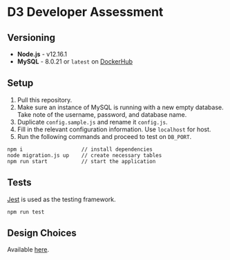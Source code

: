 # D3 Developer Assessment
## Versioning
- **Node.js** - v12.16.1
- **MySQL** - 8.0.21 or `latest` on [DockerHub](https://hub.docker.com/_/mysql)

## Setup
1. Pull this repository.
2. Make sure an instance of MySQL is running with a new empty database. Take note of the username, password, and database name.
3. Duplicate `config.sample.js` and rename it `config.js`.
4. Fill in the relevant configuration information. Use `localhost` for host.
5. Run the following commands and proceed to test on `DB_PORT`.

```
npm i                   // install dependencies
node migration.js up    // create necessary tables
npm run start           // start the application
```

## Tests
[Jest](https://jestjs.io/en/) is used as the testing framework.
```
npm run test
```

## Design Choices
Available [here](docs/design.md).
